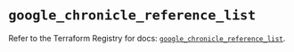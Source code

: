 # `google_chronicle_reference_list`

Refer to the Terraform Registry for docs: [`google_chronicle_reference_list`](https://registry.terraform.io/providers/hashicorp/google/6.45.0/docs/resources/chronicle_reference_list).
